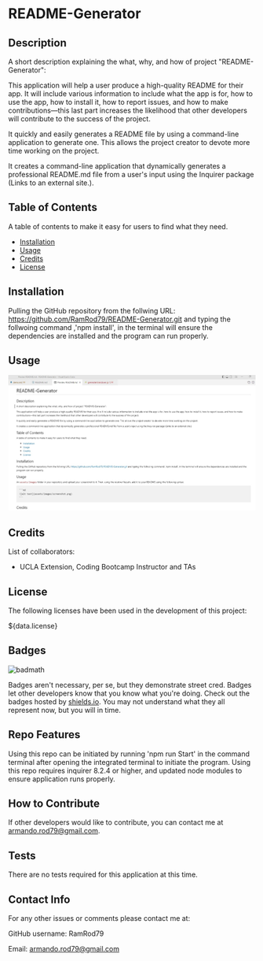 # README-Generator

## Description

A short description explaining the what, why, and how of project "README-Generator":

This application will help a user produce a high-quality README for their app. It will include various information to include what the app is for, how to use the app, how to install it, how to report issues, and how to make contributions—this last part increases the likelihood that other developers will contribute to the success of the project.

It quickly and easily generates a README file by using a command-line application to generate one. This allows the project creator to devote more time working on the project.

It creates a command-line application that dynamically generates a professional README.md file from a user's input using the Inquirer package (Links to an external site.). 

## Table of Contents

A table of contents to make it easy for users to find what they need.

- [Installation](#installation)
- [Usage](#usage)
- [Credits](#credits)
- [License](#license)

## Installation

Pulling the GitHub repository from the follwing URL: https://github.com/RamRod79/README-Generator.git and typing the follwoing command ,'npm install', in the terminal will ensure the dependencies are installed and the program can run properly.

## Usage

![Screenshot of app being used.](./assets/images/Screenshot1.jpg)

## Credits

List of collaborators:

- UCLA Extension, Coding Bootcamp Instructor and TAs

## License

The following licenses have been used in the development of this project:

${data.license}

## Badges

![badmath](https://img.shields.io/github/languages/top/lernantino/badmath)

Badges aren't necessary, per se, but they demonstrate street cred. Badges let other developers know that you know what you're doing. Check out the badges hosted by [shields.io](https://shields.io/). You may not understand what they all represent now, but you will in time.

## Repo Features

Using this repo can be initiated by running 'npm run Start' in the command terminal after opening the integrated terminal to initiate the program. Using this repo requires inquirer 8.2.4 or higher, and updated node modules to ensure application runs properly.

## How to Contribute

If other developers would like to contribute, you can contact me at armando.rod79@gmail.com.

## Tests

There are no tests required for this application at this time.

## Contact Info

For any other issues or comments please contact me at:

GitHub username: RamRod79

Email: armando.rod79@gmail.com